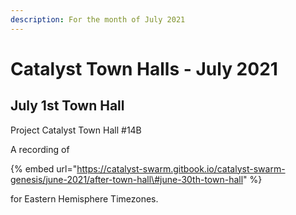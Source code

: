 ```yaml
---
description: For the month of July 2021
---
```


# Catalyst Town Halls - July 2021

## July 1st Town Hall

Project Catalyst Town Hall \#14B

A recording of

{% embed url="https://catalyst-swarm.gitbook.io/catalyst-swarm-genesis/june-2021/after-town-hall\#june-30th-town-hall" %}

for Eastern Hemisphere Timezones.



